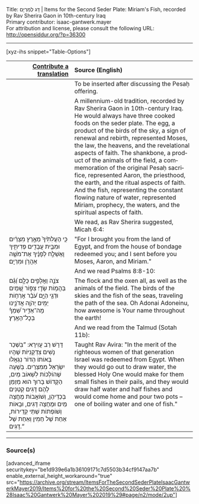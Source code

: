 <html>
<head></head>
<body>
Title: דָּג לְמִרְיָם | Items for the Second Seder Plate: Miriam's Fish, recorded by Rav Sherira Gaon in 10th-century Iraq<br />
Primary contributor: isaac-gantwerk.mayer<br />
For attribution and license, please consult the following URL: <a href="http://opensiddur.org/?p=36300">http://opensiddur.org/?p=36300</a>
<p />
<hr />

[xyz-ihs snippet="Table-Options"]<table style="margin-left: auto; margin-right: auto;" class="draggable">
<thead><tr><th id="x" style="text-align: right;"><a href="/contribute/upload">Contribute a translation</a></th><th style="text-align: left;">Source (English)</th></tr></thead>
<tbody>
<tr><td style="vertical-align:top;">
<div class="liturgy" lang="he">

</span></div></td>
 
<td style="vertical-align:top;">
<div class="english" lang="en">
<span class="instruction">To be inserted after discussing the Pesaḥ offering.</span>
</div></td></tr>


<tr><td style="vertical-align:top;">
<div class="liturgy" lang="he">

</span></div></td>
 
<td style="vertical-align:top;">
<div class="english" lang="en">
A millennium-old tradition, recorded by Rav Sherira Gaon in 10th-century Iraq. He would always have three cooked foods on the seder plate. The egg, a product of the birds of the sky, a sign of renewal and rebirth, represented Moses, the law, the heavens, and the revelational aspects of faith. The shankbone, a product of the animals of the field, a commemoration of the original Pesaḥ sacrifice, represented Aaron, the priesthood, the earth, and the ritual aspects of faith. And the fish, representing the constant flowing nature of water, represented Miriam, prophecy, the waters, and the spiritual aspects of faith.
</div></td></tr>


<tr><td style="vertical-align:top;">
<div class="liturgy" lang="he">

</span></div></td>
 
<td style="vertical-align:top;">
<div class="english" lang="en">
<span class="instruction">We read, as Rav Sherira suggested, Micah 6:4:</span> 
</div></td></tr>


<tr><td style="vertical-align:top;">
<div class="liturgy" lang="he">
כִּ֤י הֶעֱלִתִ֙יךָ֙ מֵאֶ֣רֶץ מִצְרַ֔יִם 
וּמִבֵּ֥ית עֲבָדִ֖ים פְּדִיתִ֑יךָ 
וָאֶשְׁלַ֣ח לְפָנֶ֔יךָ אֶת־מֹשֶׁ֖ה אַהֲרֹ֥ן וּמִרְיָֽם׃
</span></div></td>
 
<td style="vertical-align:top;">
<div class="english" lang="en">
"For I brought you from the land of Egypt,
and from the house of bondage redeemed you; 
and I sent before you Moses, Aaron, and Miriam."
</div></td></tr>


<tr><td style="vertical-align:top;">
<div class="liturgy" lang="he">

</span></div></td>
 
<td style="vertical-align:top;">
<div class="english" lang="en">
<span class="instruction">And we read Psalms 8:8-10:</span>
</div></td></tr>


<tr><td style="vertical-align:top;">
<div class="liturgy" lang="he">
צֹנֶ֣ה וַאֲלָפִ֣ים כֻּלָּ֑ם
וְ֝גַ֗ם בַּהֲמ֥וֹת שָׂדָֽי׃ 
צִפּ֣וֹר שָׁ֭מַיִם וּדְגֵ֣י הַיָּ֑ם
עֹ֝בֵ֗ר אׇרְח֥וֹת יַמִּֽים׃ 
יְהֹוָ֥ה אֲדֹנֵ֑ינוּ מָה־אַדִּ֥יר 
שִׁ֝מְךָ֗ בְּכׇל־הָאָֽרֶץ׃
</span></div></td>
 
<td style="vertical-align:top;">
<div class="english" lang="en">
The flock and the oxen all,
as well as the animals of the field. 
The birds of the skies and the fish of the seas,
traveling the path of the sea.
Oh Adonai Adoneinu, how awesome 
is Your name throughout the earth!
</div></td></tr>


<tr><td style="vertical-align:top;">
<div class="liturgy" lang="he">

</span></div></td>
 
<td style="vertical-align:top;">
<div class="english" lang="en">
<span class="instruction">And we read from the Talmud (Sotah 11b):</span>
</div></td></tr>


<tr><td style="vertical-align:top;">
<div class="liturgy" lang="he">
דָּרָשׁ רַב עֲוִירָא: ”בִּשְׁכַר נָשִׁים צִדְקָנִיּוֹת שֶׁהָיוּ בְּאוֹתוֹ הַדּוֹר נִגְאֲלוּ יִשְׂרָאֵל מִמִּצְרַיִם. בְּשָׁעָה שֶׁהוֹלְכוֹת לִשְׁאוֹב מַיִם, הַקָּדוֹשׁ בָּרוּךְ הוּא מְזַמֵּן לָהֶם דָּגִים קְטַנִים בְּכַדֵּיהֶן, וְשׁוֹאֲבוֹת מֶחֱצָה מַיִם וּמֶחֶצָה דָּגִים, וּבָאוֹת וְשׁוֹפְתוֹת שְׁתֵּי קְדֵירוֹת, אַחַת שֶׁל חַמִּין וְאַחַת שֶׁל דָּגִים.“
</span></div></td>
 
<td style="vertical-align:top;">
<div class="english" lang="en">
Taught Rav Avira: "In the merit of the righteous women of that generation Israel was redeemed from Egypt. When they would go out to draw water, the blessed Holy One would make for them small fishes in their pails, and they would draw half water and half fishes and would come home and pour two pots – one of boiling water and one of fish."
</div></td></tr>
</tbody></table>

<hr />

<h3>Source(s)</h3>

[advanced_iframe securitykey="be1d939e6a1b36109171c7d5503b34cf9147aa7b" enable_external_height_workaround="true" src="https://archive.org/stream/ItemsForTheSecondSederPlateIsaacGantwerkMayer2019/Items%20for%20the%20Second%20Seder%20Plate%20%28Isaac%20Gantwerk%20Mayer%202019%29#page/n2/mode/2up"]

&nbsp;
</body>
</html>
